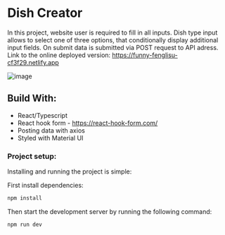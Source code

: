 # Dish Creator
In this project, website user is required to fill in all inputs. Dish type input allows to select one of three options, that conditionally display additional input fields. On submit data is submitted via POST request to API adress. Link to the online deployed version: https://funny-fenglisu-cf3f29.netlify.app

![image](https://github.com/JohnnyFalcon/dish-form/assets/82409487/12eff18d-1f3c-4138-9d5a-4f821df9d98b)

## Build With:
* React/Typescript
* React hook form - https://react-hook-form.com/
* Posting data with axios
* Styled with Material UI


### Project setup:

Installing and running the project is simple:

First install dependencies:
```sh
npm install
```
Then start the development server by running the following command:
```sh
npm run dev
```
